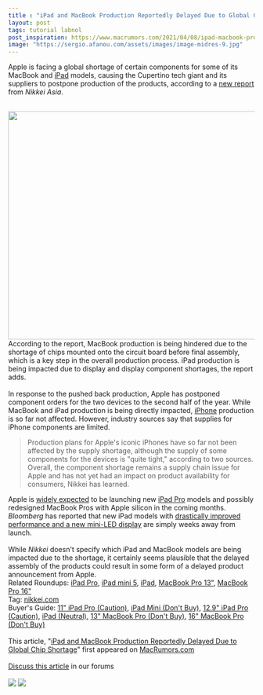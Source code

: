 ```yaml
---
title : "iPad and MacBook Production Reportedly Delayed Due to Global Chip Shortage"
layout: post
tags: tutorial labnol
post_inspiration: https://www.macrumors.com/2021/04/08/ipad-macbook-production-postponed-nikkei/
image: "https://sergio.afanou.com/assets/images/image-midres-9.jpg"
---
```


Apple is facing a global shortage of certain components for some of its MacBook and <a href="https://www.macrumors.com/roundup/ipad/">iPad</a> models, causing the Cupertino tech giant and its suppliers to postpone production of the products, according to a <a href="https://asia.nikkei.com/Business/Tech/Semiconductors/MacBook-and-iPad-production-delayed-as-supply-crunch-hits-Apple">new report</a> from <em>Nikkei Asia</em>.
<br/>

<br/>
<img src="https://images.macrumors.com/article-new/2019/10/ipad-pro-and-macbook-pro.jpg" alt="" width="800" height="465" class="aligncenter size-full wp-image-712629" />
<br/>
According to the report, MacBook production is being hindered due to the shortage of chips mounted onto the circuit board before final assembly, which is a key step in the overall production process. &zwnj;iPad&zwnj; production is being impacted due to display and display component shortages, the report adds.
<br/>

<br/>
In response to the pushed back production, Apple has postponed component orders for the two devices to the second half of the year. While MacBook and &zwnj;iPad&zwnj; production is being directly impacted, <a href="https://www.macrumors.com/guide/iphone/">iPhone</a> production is so far not affected. However, industry sources say that supplies for &zwnj;iPhone&zwnj; components are limited.
<br/>
<blockquote>Production plans for Apple's iconic iPhones have so far not been affected by the supply shortage, although the supply of some components for the devices is "quite tight," according to two sources. Overall, the component shortage remains a supply chain issue for Apple and has not yet had an impact on product availability for consumers, Nikkei has learned. </blockquote>Apple is <a href="https://www.macrumors.com/2021/03/18/apple-event-april-rumor-recap/">widely expected</a> to be launching new <a href="https://www.macrumors.com/roundup/ipad-pro/">iPad Pro</a> models and possibly redesigned MacBook Pros with Apple silicon in the coming months. <em>Bloomberg</em> has reported that new &zwnj;iPad&zwnj; models with <a href="https://www.macrumors.com/2021/03/18/kuo-12-9-inch-mini-led-ipad-pro-production/">drastically improved performance and a new mini-LED display</a> are simply weeks away from launch. 
<br/>

<br/>
While <em>Nikkei</em> doesn't specify which &zwnj;iPad&zwnj; and MacBook models are being impacted due to the shortage, it certainly seems plausible that the delayed assembly of the products could result in some form of a delayed product announcement from Apple.<div class="linkback">Related Roundups: <a href="https://www.macrumors.com/roundup/ipad-pro/">iPad Pro</a>, <a href="https://www.macrumors.com/roundup/ipad-mini/">iPad mini 5</a>, <a href="https://www.macrumors.com/roundup/ipad/">iPad</a>, <a href="https://www.macrumors.com/roundup/macbook-pro-13/">MacBook Pro 13"</a>, <a href="https://www.macrumors.com/roundup/macbook-pro/">MacBook Pro 16"</a></div><div class="linkback">Tag: <a href="https://www.macrumors.com/guide/nikkei-com/">nikkei.com</a></div><div class="linkback">Buyer's Guide: <a href="https://buyersguide.macrumors.com/#11-iPad-Pro">11" iPad Pro (Caution)</a>, <a href="https://buyersguide.macrumors.com/#iPad_Mini">iPad Mini (Don't Buy)</a>, <a href="https://buyersguide.macrumors.com/#12-9-iPad-Pro">12.9" iPad Pro (Caution)</a>, <a href="https://buyersguide.macrumors.com/#iPad">iPad (Neutral)</a>, <a href="https://buyersguide.macrumors.com/#MacBook_Pro_13">13" MacBook Pro (Don't Buy)</a>, <a href="https://buyersguide.macrumors.com/#MacBook_Pro_16">16" MacBook Pro (Don't Buy)</a></div><br/>This article, &quot;<a href="https://www.macrumors.com/2021/04/08/ipad-macbook-production-postponed-nikkei/">iPad and MacBook Production Reportedly Delayed Due to Global Chip Shortage</a>&quot; first appeared on <a href="https://www.macrumors.com">MacRumors.com</a><br/><br/><a href="https://forums.macrumors.com/threads/ipad-and-macbook-production-reportedly-delayed-due-to-global-chip-shortage.2291022/">Discuss this article</a> in our forums<br/><br/><div class="feedflare">
<a href="http://feeds.macrumors.com/~ff/MacRumors-All?a=4fR9A7K7WQQ:8msrRv7xxN4:6W8y8wAjSf4"><img src="http://feeds.feedburner.com/~ff/MacRumors-All?d=6W8y8wAjSf4" border="0"></img></a> <a href="http://feeds.macrumors.com/~ff/MacRumors-All?a=4fR9A7K7WQQ:8msrRv7xxN4:qj6IDK7rITs"><img src="http://feeds.feedburner.com/~ff/MacRumors-All?d=qj6IDK7rITs" border="0"></img></a>
</div><img src="http://feeds.feedburner.com/~r/MacRumors-All/~4/4fR9A7K7WQQ" height="1" width="1" alt=""/>